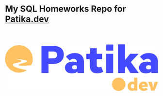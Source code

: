 # My SQL Homeworks Repo for [Patika.dev](https://www.patika.dev/tr)

<br>
<br>


![Patika.dev](./LOGO/newPatikaLogo.svg)
